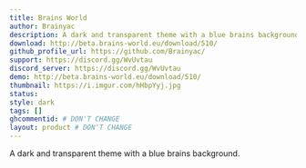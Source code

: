 ```yaml
---
title: Brains World
author: Brainyac
description: A dark and transparent theme with a blue brains background.
download: http://beta.brains-world.eu/download/510/
github_profile_url: https://github.com/Brainyac/
support: https://discord.gg/WvUvtau
discord_server: https://discord.gg/WvUvtau
demo: http://beta.brains-world.eu/download/510/
thumbnail: https://i.imgur.com/hHbpYyj.jpg
status:
style: dark
tags: []
ghcommentid: # DON'T CHANGE
layout: product # DON'T CHANGE
---
```

A dark and transparent theme with a blue brains background.